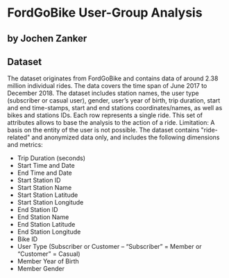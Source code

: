 # FordGoBike User-Group Analysis
## by Jochen Zanker


## Dataset

The dataset originates from FordGoBike and contains data of around 2.38 million individual rides. The data covers the time span of June 2017 to December 2018. The dataset includes station names, the user type (subscriber or casual user), gender, user’s year of birth, trip duration, start and end time-stamps, start and end stations coordinates/names, as well as bikes and stations IDs. Each row represents a single ride. This set of attributes allows to base the analysis to the action of a ride. Limitation: A basis on the entity of the user is not possible. The dataset contains "ride-related" and anonymized data only, and includes the following dimensions and metrics:

- Trip Duration (seconds)
- Start Time and Date
- End Time and Date
- Start Station ID
- Start Station Name
- Start Station Latitude
- Start Station Longitude
- End Station ID
- End Station Name
- End Station Latitude
- End Station Longitude
- Bike ID
- User Type (Subscriber or Customer – “Subscriber” = Member or “Customer” = Casual)
- Member Year of Birth
- Member Gender

